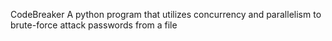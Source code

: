 CodeBreaker
A python program that utilizes concurrency and parallelism to brute-force attack passwords from a file
